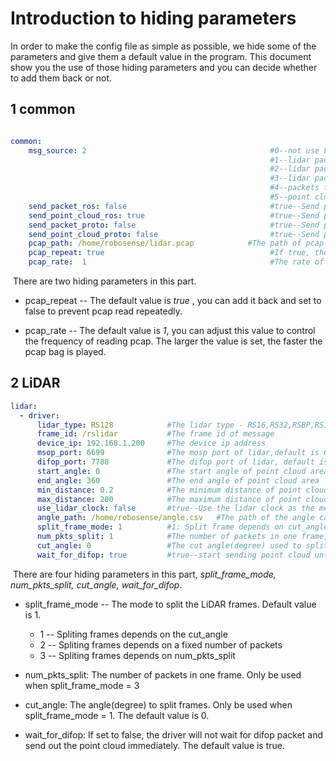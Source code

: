 # Introduction to hiding parameters

In order to make the config file as simple as possible, we hide some of the parameters and give them a default value in the program. This document show you the use of those hiding parameters and you can decide whether to add them back or not. 



## 1 common

```yaml

common:
    msg_source: 2                                         #0--not use Lidar
                                                          #1--lidar packet message come from online lidar
                                                          #2--lidar packet message come from ROS
                                                          #3--lidar packet message come from Pcap bag
                                                          #4--packets from Protobuf-UDP
                                                          #5--point cloud from Protobuf-UDP
    send_packet_ros: false                                #true--Send packet through ROS(Used to record packet)
    send_point_cloud_ros: true                            #true--Send point cloud through ROS
    send_packet_proto: false                              #true--Send packets through Protobuf-UDP
    send_point_cloud_proto: false                         #true--Send point cloud through Protobuf-UDP
    pcap_path: /home/robosense/lidar.pcap            #The path of pcap file
    pcap_repeat: true									  #If true, the pcap file will be played repeatedly.
    pcap_rate:	1										  #The rate of reading pcap	
```

​	There are two  hiding parameters in this part.

- pcap_repeat -- The default value is *true* , you can add it back and set to false to prevent pcap read repeatedly.

- pcap_rate -- The default value is *1*, you can adjust this value to control the frequency of reading pcap. The larger the value is set, the faster the pcap bag is played.



## 2 LiDAR

```yaml
lidar:
  - driver:
      lidar_type: RS128            #The lidar type - RS16,RS32,RSBP,RS128
      frame_id: /rslidar           #The frame id of message
      device_ip: 192.168.1.200     #The device ip address
      msop_port: 6699              #The mosp port of lidar,default is 6699
      difop_port: 7788             #The difop port of lidar, default is 7788
      start_angle: 0               #The start angle of point cloud area
      end_angle: 360               #The end angle of point cloud area
      min_distance: 0.2            #The minimum distance of point cloud area
      max_distance: 200            #The maximum distance of point cloud area
      use_lidar_clock: false       #true--Use the lidar clock as the message timestamp;false-- Use the system clock as the time stamp  
      angle_path: /home/robosense/angle.csv   #The path of the angle calibration file. For latest version lidars, there is no need to use this file.
      split_frame_mode: 1	       #1: Split frame depends on cut_angle; 2: Split frame depends on a fixed number of packets; 3: Split frame depends on num_pkts_split
	  num_pkts_split: 1 	       #The number of packets in one frame, only be used when split_frame_mode=3
      cut_angle: 0                 #The cut angle(degree) used to split frame, only be used when split_frame_mode=1
      wait_for_difop: true         #true--start sending point cloud until receive difop packet
```

​	There are four hiding parameters in this part, *split_frame_mode, num_pkts_split, cut_angle, wait_for_difop*.

- split_frame_mode -- The mode to split the LiDAR frames. Default value is 1.

  - 1 -- Spliting frames depends on the cut_angle
  - 2 -- Spliting frames depends on a fixed number of packets
  - 3 -- Spliting frames depends on num_pkts_split

- num_pkts_split: The number of packets in one frame. Only be used when split_frame_mode = 3

- cut_angle: The angle(degree) to split frames. Only be used when split_frame_mode = 1. The default value is 0.

- wait_for_difop: If set to false, the driver will not wait for difop packet and send out the point cloud immediately. The default value is true.